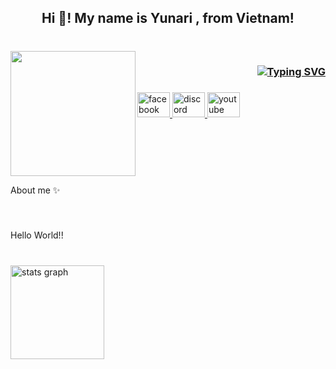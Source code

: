 <h2 align="center">Hi 👋! My name is Yunari , from  Vietnam!</h2>

###

<br clear="both">

<img align="left" height="200" src="http://cutecafe.art/wp-content/uploads/2023/07/71070866d7.gif"  />

###

<h3 align="right"><a href="https://git.io/typing-svg"><img src="https://readme-typing-svg.demolab.com?font=Fira+Code&pause=1000&color=00F5F7&width=435&lines=Welcome+to+my+GitHub!;I+from+Vietnam!" alt="Typing SVG" /></a></h3>

###

<div align="left">
  <a href="https://www.facebook.com/Yunari06" target="_blank">
    <img src="https://raw.githubusercontent.com/maurodesouza/profile-readme-generator/master/src/assets/icons/social/facebook/default.svg" width="52" height="40" alt="facebook logo"  />
  </a>
  <a href="https://discord.gg/w9M6YBWdSk" target="_blank">
    <img src="https://raw.githubusercontent.com/maurodesouza/profile-readme-generator/master/src/assets/icons/social/discord/default.svg" width="52" height="40" alt="discord logo"  />
  </a>
  <img src="https://raw.githubusercontent.com/maurodesouza/profile-readme-generator/master/src/assets/icons/social/youtube/default.svg" width="52" height="40" alt="youtube logo"  />
</div>

###

<br clear="both">

<p align="left">About me ✨</p>

###

<br clear="both">

<p align="left">Hello World!!</p>

###

<br clear="both">

<div align="left">
  <img src="https://github-readme-stats.vercel.app/api?username=CkhangZz&hide_title=false&hide_rank=false&show_icons=true&include_all_commits=true&count_private=true&disable_animations=false&theme=dracula&locale=en&hide_border=false&order=1" height="150" alt="stats graph"  />
</div>

###
